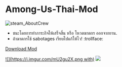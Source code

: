 # Among-Us-Thai-Mod
![steam_AboutCrew](https://i.imgur.com/U1BtOZr.png)
* ชนะโดยการทำภาระกิจให้เสร็จสิ้น หรือ โหวตฆาตกร ออกจากยาน.
* ถ้าฆาตกรใช้ sabotages เรียบไปแก้ให้ไว! :trollface:	


[Download Mod](https://i.imgur.com/U1BtOZr.png)

[![](https://i.imgur.com/mU2gu2X.png with)](https://itunes.apple.com/us/app/among-us/id1351168404)
[![](https://i.imgur.com/Cb6XRm2.png)](https://play.google.com/store/apps/details?id=com.innersloth.spacemafia)
